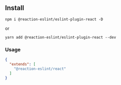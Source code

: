 ## Install

`npm i @reaction-eslint/eslint-plugin-react -D`

or

`yarn add @reaction-eslint/eslint-plugin-react --dev`



### Usage

```json
{
  "extends": [
    "@reaction-eslint/react"
  ]
}
```
